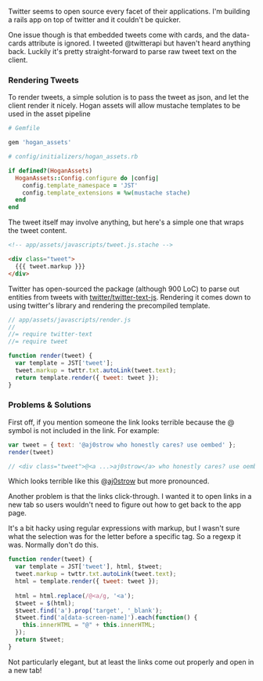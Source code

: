 Twitter seems to open source every facet of their applications. I'm building a rails app on top of twitter and it couldn't be quicker. 

One issue though is that embedded tweets come with cards, and the data-cards attribute is ignored. I tweeted @twitterapi but haven't heard anything back. Luckily it's pretty straight-forward to parse raw tweet text on the client.

### Rendering Tweets

To render tweets, a simple solution is to pass the tweet as json, and let the client render it nicely. Hogan assets will allow mustache templates to be used in the asset pipeline

```ruby
# Gemfile

gem 'hogan_assets'
```

```ruby
# config/initializers/hogan_assets.rb

if defined?(HoganAssets)
  HoganAssets::Config.configure do |config|
    config.template_namespace = 'JST'
    config.template_extensions = %w(mustache stache)
  end
end
```

The tweet itself may involve anything, but here's a simple one that wraps the tweet content. 

```html
<!-- app/assets/javascripts/tweet.js.stache -->

<div class="tweet">
  {{{ tweet.markup }}}
</div>
```

Twitter has open-sourced the package (although 900 LoC) to parse out entities from tweets with [twitter/twitter-text-js](https://github.com/twitter/twitter-text-js). Rendering it comes down to using twitter's library and rendering the precompiled template. 

```javascript
// app/assets/javascripts/render.js
//
//= require twitter-text
//= require tweet

function render(tweet) {
  var template = JST['tweet'];
  tweet.markup = twttr.txt.autoLink(tweet.text);
  return template.render({ tweet: tweet });
}
```

### Problems & Solutions

First off, if you mention someone the link looks terrible because the @ symbol is not included in the link. For example:

```javascript
var tweet = { text: '@aj0strow who honestly cares? use oembed' };
render(tweet)

// <div class="tweet">@<a ...>aj0strow</a> who honestly cares? use oembed</div>
```

Which looks terrible like this @[aj0strow](https://twitter.com/aj0strow) but more pronounced. 

Another problem is that the links click-through. I wanted it to open links in a new tab so users wouldn't need to figure out how to get back to the app page. 

It's a bit hacky using regular expressions with markup, but I wasn't sure what the selection was for the letter before a specific tag. So a regexp it was. Normally don't do this. 

```javascript
function render(tweet) {
  var template = JST['tweet'], html, $tweet;
  tweet.markup = twttr.txt.autoLink(tweet.text);
  html = template.render({ tweet: tweet });
  
  html = html.replace(/@<a/g, '<a');
  $tweet = $(html);
  $tweet.find('a').prop('target', '_blank');
  $tweet.find('a[data-screen-name]').each(function() {
    this.innerHTML = "@" + this.innerHTML;
  });
  return $tweet;
}
```

Not particularly elegant, but at least the links come out properly and open in a new tab!
